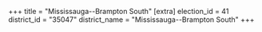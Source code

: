 +++
title = "Mississauga--Brampton South"
[extra]
election_id = 41
district_id = "35047"
district_name = "Mississauga--Brampton South"
+++
